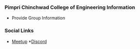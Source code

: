 ### Pimpri Chinchwad College of Engineering Information
* Provide Group Information

### Social Links
* [Meetup](#)
*[Discord](#)


